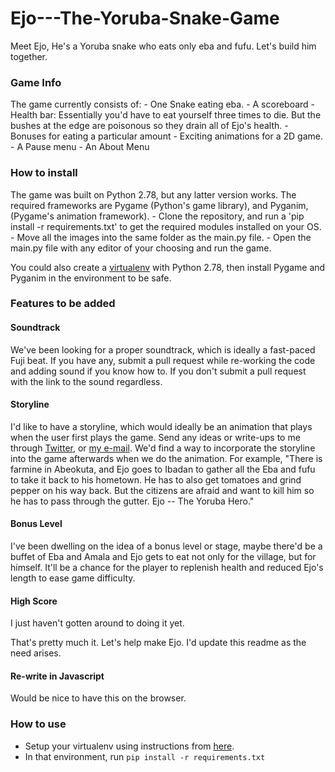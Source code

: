 # Ejo---The-Yoruba-Snake-Game
Meet Ejo, He's a Yoruba snake who eats only eba and fufu. Let's build him together.

<h3>Game Info</h3>
The game currently consists of:
- One Snake eating eba. 
- A scoreboard
- Health bar: Essentially you'd have to eat yourself three times to die. But the bushes at the edge are poisonous so they drain all of Ejo's health.
- Bonuses for eating a particular amount 
- Exciting animations for a 2D game.
- A Pause menu
- An About Menu

<h3>How to install</h3>
The game was built on Python 2.78, but any latter version works. The required frameworks are Pygame (Python's game library), and Pyganim, (Pygame's animation framework). 
- Clone the repository, and run a 'pip install -r requirements.txt' to get the required modules installed on your OS.
- Move all the images into the same folder as the main.py file.
- Open the main.py file with any editor of your choosing and run the game. 

You could also create a <a href="https://www.google.com.ng/url?sa=t&rct=j&q=&esrc=s&source=web&cd=1&cad=rja&uact=8&ved=0ahUKEwjFi8XbrM_NAhWrCcAKHfXvCCgQFggcMAA&url=http%3A%2F%2Fdocs.python-guide.org%2Fen%2Flatest%2Fdev%2Fvirtualenvs%2F&usg=AFQjCNEvupNSRAVxfumkI5JFoxABd0GHhQ&sig2=HZIahDpW2zapyX1ZGp8C_g">virtualenv</a> with Python 2.78, then install Pygame and Pyganim in the environment to be safe.

<h3>Features to be added</h3>
<h4>Soundtrack</h4>
We've been looking for a proper soundtrack, which is ideally a fast-paced Fuji beat. If you have any, submit a pull request while re-working the code and adding sound if you know how to. If you don't submit a pull request with the link to the sound regardless.

<h4>Storyline</h4>
I'd like to have a storyline, which would ideally be an animation that plays when the user first plays the game. Send any ideas or write-ups to me through <a href="http://www.twitter.com/ope__o">Twitter</a>, or <a href="mailto:opeyemionikute@yahoo.com">my e-mail</a>. We'd find a way to incorporate the storyline into the game afterwards when we do the animation.
For example, "There is farmine in Abeokuta, and Ejo goes to Ibadan to gather all the Eba and fufu to take it back to his hometown. He has to also get tomatoes and grind pepper on his way back. But the citizens are afraid and want to kill him so he has to pass through the gutter. Ejo -- The Yoruba Hero."

<h4>Bonus Level</h4>
I've been dwelling on the idea of a bonus level or stage, maybe there'd be a buffet of Eba and Amala and Ejo gets to eat not only for the village, but for himself. It'll be a chance for the player to replenish health and reduced Ejo's length to ease game difficulty.

<h4>High Score</h4>
I just haven't gotten around to doing it yet.

That's pretty much it. Let's help make Ejo. I'd update this readme as the need arises.

<h4>Re-write in Javascript</h4>
Would be nice to have this on the browser.

### How to use
- Setup your virtualenv using instructions from [here](https://docs.python-guide.org/dev/virtualenvs/).
- In that environment, run `pip install -r requirements.txt`